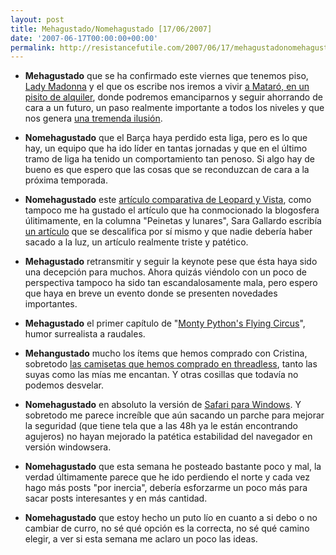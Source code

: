 ```yaml
---
layout: post
title: Mehagustado/Nomehagustado [17/06/2007]
date: '2007-06-17T00:00:00+00:00'
permalink: http://resistancefutile.com/2007/06/17/mehagustadonomehagustado-17062007/
---
```

- <strong>Mehagustado</strong> que se ha confirmado este viernes que tenemos piso, <a href="http://childrenatyourfeet.com">Lady Madonna</a> y el que os escribe nos iremos a vivir <a href="http://maps.google.es/maps?f=q&hl=es&q=cam%C3%AD+ral+518,+matar%C3%B3&sll=40.396764,-3.713379&sspn=14.450768,29.619141&ie=UTF8&ll=41.535298,2.441395&spn=0.001735,0.003616&t=h&z=18&om=1">a Mataró, en un pisito de alquiler</a>, donde podremos emanciparnos y seguir ahorrando de cara a un futuro, un paso realmente importante a todos los niveles y que nos genera <a href="http://childrenatyourfeet.com/2007/06/17/algo-para-celebrar/">una tremenda ilusión</a>.

- <strong>Nomehagustado</strong> que el Barça haya perdido esta liga, pero es lo que hay, un equipo que ha ido líder en tantas jornadas y que en el último tramo de liga ha tenido un comportamiento tan penoso. Si algo hay de bueno es que espero que las cosas que se reconduzcan de cara a la próxima temporada.

- <strong>Nomehagustado</strong> este <a href="http://resistancefutile.com/2007/06/13/leopard-vs-vista-segun-un-editor-de-zdnet/">artículo comparativa de Leopard y Vista</a>, como tampoco me ha gustado el artículo que ha conmocionado la blogosfera úlitimamente, en la columna "Peinetas y lunares", Sara Gallardo escribía <a href="http://geekinlove.com/wp-content/uploads/2007/06/patetico.jpg">un artículo</a> que se descalifica por sí mismo y que nadie debería haber sacado a la luz, un artículo realmente triste y patético.

- <strong>Mehagustado</strong> retransmitir y seguir la keynote pese que ésta haya sido una decepción para muchos. Ahora quizás viéndolo con un poco de perspectiva tampoco ha sido tan escandalosamente mala, pero espero que haya en breve un evento donde se presenten novedades importantes.

- <strong>Mehagustado</strong> el primer capítulo de "<a href="http://es.wikipedia.org/wiki/Monty_Python%27s_Flying_Circus">Monty Python's Flying Circus</a>", humor surrealista a raudales.

- <strong>Mehangustado</strong> mucho los ítems que hemos comprado con Cristina, sobretodo <a href="http://childrenatyourfeet.com/2007/06/14/pasarela-verano-2007/">las camisetas que hemos comprado en threadless</a>, tanto las suyas como las mías me encantan. Y otras cosillas que todavía no podemos desvelar.

- <strong>Nomehagustado</strong> en absoluto la versión de <a href="http://www.applesfera.com/2007/06/11-asi-es-safari-3-beta-para-windows">Safari para Windows</a>. Y sobretodo me parece increíble que aún sacando un parche para mejorar la seguridad (que tiene tela que a las 48h ya le están encontrando agujeros) no hayan mejorado la patética estabilidad del navegador en versión windowsera.

- <strong>Nomehagustado</strong> que esta semana he posteado bastante poco y mal, la verdad últimamente parece que he ido perdiendo el norte y cada vez hago más posts "por inercia", debería esforzarme un poco más para sacar posts interesantes y en más cantidad.

- <strong>Nomehagustado</strong> que estoy hecho un puto lío en cuanto a si debo o no cambiar de curro, no sé qué opción es la correcta, no sé qué camino elegir, a ver si esta semana me aclaro un poco las ideas.
